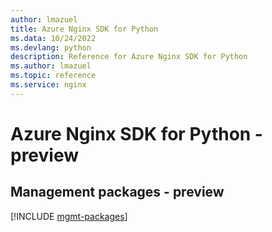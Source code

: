```yaml
---
author: lmazuel
title: Azure Nginx SDK for Python
ms.data: 10/24/2022
ms.devlang: python
description: Reference for Azure Nginx SDK for Python
ms.author: lmazuel
ms.topic: reference
ms.service: nginx
---
```

# Azure Nginx SDK for Python - preview

## Management packages - preview
[!INCLUDE [mgmt-packages](nginx-mgmt-index.md)]